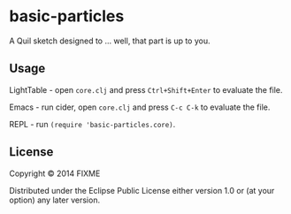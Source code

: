 # basic-particles

A Quil sketch designed to ... well, that part is up to you.

## Usage

LightTable - open `core.clj` and press `Ctrl+Shift+Enter` to evaluate the file.

Emacs - run cider, open `core.clj` and press `C-c C-k` to evaluate the file.

REPL - run `(require 'basic-particles.core)`.

## License

Copyright © 2014 FIXME

Distributed under the Eclipse Public License either version 1.0 or (at
your option) any later version.
